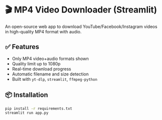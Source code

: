 # 🎬 MP4 Video Downloader (Streamlit)

An open-source web app to download YouTube/Facebook/Instagram videos in high-quality MP4 format with audio.

## ✅ Features
- Only MP4 video+audio formats shown
- Quality limit up to 1080p
- Real-time download progress
- Automatic filename and size detection
- Built with `yt-dlp`, `streamlit`, `ffmpeg-python`

## 📦 Installation
```bash
pip install -r requirements.txt
streamlit run app.py
